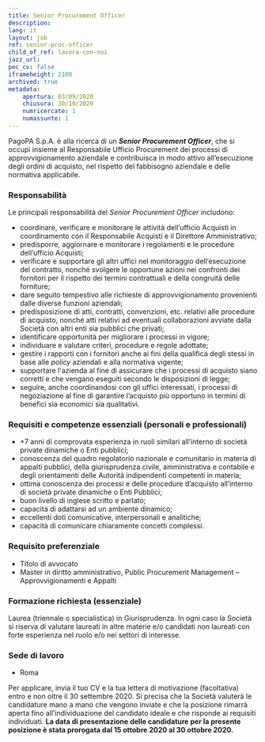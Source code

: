 ```yaml
---
title: Senior Procurement Officer
description:
lang: it
layout: job
ref: senior-proc-officer
child_of_ref: lavora-con-noi
jazz_url: 
pec_cv: false
iframeheight: 2100
archived: true
metadata:
    apertura: 03/09/2020
    chiusura: 30/10/2020
    numricercate: 1
    numassunte: 1
---
```


PagoPA S.p.A. è alla ricerca di un _**Senior Procurement Officer**_, che si occupi insieme al Responsabile Ufficio Procurement dei processi di approvvigionamento aziendale e contribuisca in modo attivo all’esecuzione degli ordini di acquisto, nel rispetto del fabbisogno aziendale e delle normativa applicabile.


### Responsabilità

Le principali responsabilità del _Senior Procurement Officer_ includono:
* coordinare, verificare e monitorare le attività dell’ufficio Acquisti in coordinamento con il Responsabile Acquisti e il Direttore Amministrativo;
* predisporre, aggiornare e monitorare i regolamenti e le procedure dell’ufficio Acquisti;
* verificare e supportare gli altri uffici nel monitoraggio dell’esecuzione del contratto, nonché svolgere le opportune azioni nei confronti dei fornitori per il rispetto dei termini contrattuali e della congruità delle forniture;
* dare seguito tempestivo alle richieste di approvvigionamento provenienti dalle diverse funzioni aziendali;
* predisposizione di atti, contratti, convenzioni, etc. relativi alle procedure di acquisto, nonché atti relativi ad eventuali collaborazioni avviate dalla Società con altri enti sia pubblici che privati;
* identificare opportunità per migliorare i processi in vigore;
* individuare e valutare criteri, procedure e regole adottate;
* gestire i rapporti con i fornitori anche ai fini della qualifica degli stessi in base alle _policy_ aziendali e alla normativa vigente;
* supportare l'azienda al fine di assicurare che i processi di acquisto siano corretti e che vengano eseguiti secondo le disposizioni di legge;
* seguire, anche coordinandosi con gli uffici interessati, i processi di negoziazione al fine di garantire l’acquisto più opportuno in termini di benefici sia economici sia  qualitativi.


### Requisiti e competenze essenziali (personali e professionali)
* +7 anni di comprovata esperienza in ruoli similari all’interno di società private dinamiche o Enti pubblici;
* conoscenza del quadro regolatorio nazionale e comunitario in materia di appalti pubblici, della giurisprudenza civile, amministrativa e contabile e degli orientamenti delle Autorità indipendenti competenti in materia;
* ottima conoscenza dei processi e delle procedure d’acquisto all’interno di società private dinamiche o Enti Pubblici;
* buon livello di inglese scritto e parlato;
* capacità di adattarsi ad un ambiente dinamico;
* eccellenti doti comunicative, interpersonali e analitiche;
* capacità di comunicare chiaramente concetti complessi.


### Requisito preferenziale
* Titolo di avvocato
* Master in diritto amministrativo, Public Procurement Management – Approvvigionamenti e Appalti


### Formazione richiesta (essenziale)
Laurea (triennale o specialistica) in Giurisprudenza. In ogni caso la Società si riserva di valutare laureati in altre materie e/o candidati non laureati con forte esperienza nel ruolo e/o nei settori di interesse.  

### Sede di lavoro

* Roma

Per applicare, invia il tuo CV e la tua lettera di motivazione (facoltativa) entro e non oltre il 30 settembre 2020. Si precisa che la Società valuterà le candidature mano a mano che vengono inviate e che la posizione rimarrà aperta fino all’individuazione del candidato ideale e che risponde ai requisiti individuati. **La data di presentazione delle candidature per la presente posizione è stata prorogata dal 15 ottobre 2020 al 30 ottobre 2020.**

